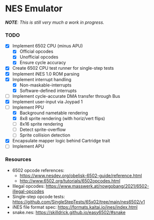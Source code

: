 # NES Emulator

***NOTE**: This is still very much a work in progress.*

### TODO

- [x] Implement 6502 CPU (minus APU)
    - [x] Official opcodes
    - [x] Unofficial opcodes
    - [x] Ensure cycle accuracy
- [x] Create 6502 CPU test runner for single-step tests
- [x] Implement iNES 1.0 ROM parsing
- [x] Implement interrupt handling
    - [x] Non-maskable-interrupts
    - [x] Software-defined interrupts
- [ ] Implement cycle-accurate DMA transfer through Bus
- [x] Implement user-input via Joypad 1
- [ ] Implement PPU
    - [x] Background nametable rendering
    - [x] 8x8 sprite rendering (with horiz/vert flips)
    - [ ] 8x16 sprite rendering
    - [ ] Detect sprite-overflow
    - [ ] Sprite collision detection
  
- [x] Encapsulate mapper logic behind Cartridge trait
- [ ] Implement APU

### Resources

- 6502 opcode references:
  - https://www.nesdev.org/obelisk-6502-guide/reference.html
  - http://www.6502.org/tutorials/6502opcodes.html
- Illegal opcodes: https://www.masswerk.at/nowgobang/2021/6502-illegal-opcodes
- Single-step opcode tests: https://github.com/SingleStepTests/65x02/tree/main/nes6502/v1
- iNES file format spec: https://formats.kaitai.io/ines/index.html
- snake.nes: https://skilldrick.github.io/easy6502/#snake
